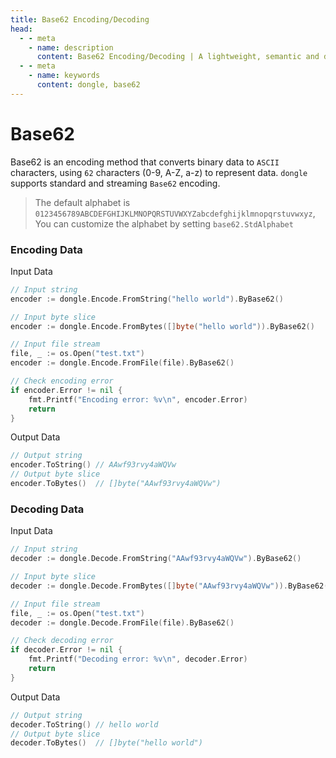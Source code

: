 ```yaml
---
title: Base62 Encoding/Decoding
head:
  - - meta
    - name: description
      content: Base62 Encoding/Decoding | A lightweight, semantic and developer-friendly golang encoding & crypto library
  - - meta
    - name: keywords
      content: dongle, base62
---
```


# Base62

Base62 is an encoding method that converts binary data to `ASCII` characters, using `62` characters (0-9, A-Z, a-z) to represent data. `dongle` supports standard and streaming `Base62` encoding.

> The default alphabet is `0123456789ABCDEFGHIJKLMNOPQRSTUVWXYZabcdefghijklmnopqrstuvwxyz`,
> You can customize the alphabet by setting `base62.StdAlphabet`

### Encoding Data

Input Data

```go
// Input string
encoder := dongle.Encode.FromString("hello world").ByBase62()

// Input byte slice
encoder := dongle.Encode.FromBytes([]byte("hello world")).ByBase62()

// Input file stream
file, _ := os.Open("test.txt")
encoder := dongle.Encode.FromFile(file).ByBase62()

// Check encoding error
if encoder.Error != nil {
	fmt.Printf("Encoding error: %v\n", encoder.Error)
	return
}
```

Output Data

```go
// Output string
encoder.ToString() // AAwf93rvy4aWQVw
// Output byte slice
encoder.ToBytes()  // []byte("AAwf93rvy4aWQVw")
```

### Decoding Data

Input Data

```go
// Input string
decoder := dongle.Decode.FromString("AAwf93rvy4aWQVw").ByBase62()

// Input byte slice
decoder := dongle.Decode.FromBytes([]byte("AAwf93rvy4aWQVw")).ByBase62()

// Input file stream
file, _ := os.Open("test.txt")
decoder := dongle.Decode.FromFile(file).ByBase62()

// Check decoding error
if decoder.Error != nil {
	fmt.Printf("Decoding error: %v\n", decoder.Error)
	return
}
```

Output Data

```go
// Output string
decoder.ToString() // hello world
// Output byte slice
decoder.ToBytes()  // []byte("hello world")
``` 